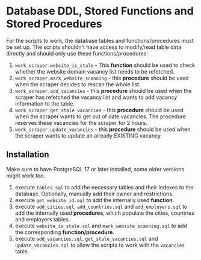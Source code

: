# Database DDL, Stored Functions and Stored Procedures
For the scripts to work, the database tables and functions/procedures must be set up. The scripts shouldn't have access to modify/read table data directly and should only use these functions/procedures:
1. `work_scraper.website_is_stale` - This **function** should be used to check whether the website domain vacancy list needs to be refetched.
2. `work_scraper.mark_website_scanning` - this **procedure** should be used when the scraper decides to rescan the whole list.
3. `work_scraper.add_vacancies` - this **procedure** should be used when the scraper has refetched the vacancy list and wants to add vacancy information to the table.
4. `work_scraper.get_stale_vacancies` - this **procedure** should be used when the scraper wants to get out of date vacancies. The procedure reserves these vacancies for the scraper for 2 hours.
5. `work_scraper.update_vacancies` - this **procedure** should be used when the scraper wants to update an already EXISTING vacancy.

## Installation
Make sure to have PostgreSQL 17 or later installed, some older versions might work too.
1. execute `tables.sql` to add the necessary tables and their indexes to the database. Optionally, manually add their owner and restrictions.
2. execute `get_website_id.sql` to add the internally used **function**.
3. execute `add_cities.sql`, `add_countries.sql` and `add_employers.sql` to add the internally used **procedures**, which populate the cities, countries and employers tables.
4. execute `website_is_stale.sql` and `mark_website_scanning.sql` to add the corresponding **function/procedure**.
5. execute `add_vacancies.sql`, `get_stale_vacancies.sql` and `update_vacancies.sql` to allow the scripts to work with the `vacancies` table.